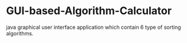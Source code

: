 # GUI-based-Algorithm-Calculator
java graphical user interface application which contain 6 type of sorting algorithms.

